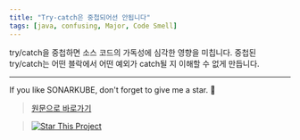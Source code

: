 ```yaml
---
title: "Try-catch은 중첩되어선 안됩니다"
tags: [java, confusing, Major, Code Smell]
---
```


try/catch을 중첩하면 소스 코드의 가독성에 심각한 영향을 미칩니다.
중첩된 try/catch는 어떤 블락에서 어떤 예외가 catch될 지 이해할 수 없게 만듭니다.

---

If you like SONARKUBE, don't forget to give me a star. :star2:

> [원문으로 바로가기](https://rules.sonarsource.com/java/tag/confusing/RSPEC-1141)

> [![Star This Project](https://img.shields.io/github/stars/kantabile/sonarkube.svg?label=Stars&style=social)](https://github.com/kantabile/sonarkube)
